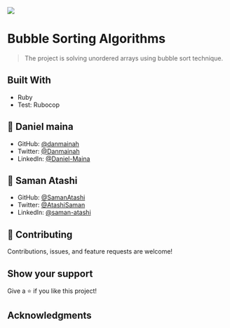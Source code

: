 ![](https://img.shields.io/badge/Microverse-blueviolet)

# Bubble Sorting Algorithms

> The project is solving unordered arrays using bubble sort technique.

## Built With

- Ruby 
- Test: Rubocop

## 👤 **Daniel maina**

- GitHub: [@danmainah](https://github.com/danmainah)
- Twitter: [@Danmainah](https://twitter.com/dan_mainah)
- LinkedIn: [@Daniel-Maina](www.linkedin.com/in/daniel-maina-315a38191)

## 👤 **Saman Atashi**

- GitHub: [@SamanAtashi](https://github.com/SamanAtashi)
- Twitter: [@AtashiSaman](https://twitter.com/AtashiSaman)
- LinkedIn: [@saman-atashi](https://www.linkedin.com/in/saman-atashi-9539911b0)

## 🤝 Contributing

Contributions, issues, and feature requests are welcome!

## Show your support

Give a ⭐️ if you like this project!

## Acknowledgments
